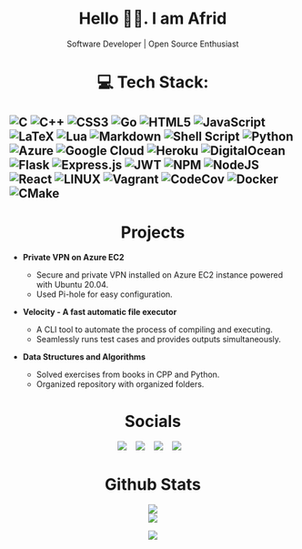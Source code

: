 <h1 align="center">Hello 👋🏻. I am Afrid</h1>

<p align="center">Software Developer | Open Source Enthusiast</p>

<h1 align="center"> 💻 Tech Stack: </h1>

## ![C](https://img.shields.io/badge/c-%2300599C.svg?style=for-the-badge&logo=c&logoColor=white) ![C++](https://img.shields.io/badge/c++-%2300599C.svg?style=for-the-badge&logo=c%2B%2B&logoColor=white) ![CSS3](https://img.shields.io/badge/css3-%231572B6.svg?style=for-the-badge&logo=css3&logoColor=white) ![Go](https://img.shields.io/badge/go-%2300ADD8.svg?style=for-the-badge&logo=go&logoColor=white) ![HTML5](https://img.shields.io/badge/html5-%23E34F26.svg?style=for-the-badge&logo=html5&logoColor=white) ![JavaScript](https://img.shields.io/badge/javascript-%23323330.svg?style=for-the-badge&logo=javascript&logoColor=%23F7DF1E) ![LaTeX](https://img.shields.io/badge/latex-%23008080.svg?style=for-the-badge&logo=latex&logoColor=white) ![Lua](https://img.shields.io/badge/lua-%232C2D72.svg?style=for-the-badge&logo=lua&logoColor=white) ![Markdown](https://img.shields.io/badge/markdown-%23000000.svg?style=for-the-badge&logo=markdown&logoColor=white) ![Shell Script](https://img.shields.io/badge/shell_script-%23121011.svg?style=for-the-badge&logo=gnu-bash&logoColor=white) ![Python](https://img.shields.io/badge/python-3670A0?style=for-the-badge&logo=python&logoColor=ffdd54) ![Azure](https://img.shields.io/badge/azure-%230072C6.svg?style=for-the-badge&logo=azure-devops&logoColor=white) ![Google Cloud](https://img.shields.io/badge/Google%20Cloud-%234285F4.svg?style=for-the-badge&logo=google-cloud&logoColor=white) ![Heroku](https://img.shields.io/badge/heroku-%23430098.svg?style=for-the-badge&logo=heroku&logoColor=white) ![DigitalOcean](https://img.shields.io/badge/DigitalOcean-%230167ff.svg?style=for-the-badge&logo=digitalOcean&logoColor=white) ![Flask](https://img.shields.io/badge/flask-%23000.svg?style=for-the-badge&logo=flask&logoColor=white) ![Express.js](https://img.shields.io/badge/express.js-%23404d59.svg?style=for-the-badge&logo=express&logoColor=%2361DAFB) ![JWT](https://img.shields.io/badge/JWT-black?style=for-the-badge&logo=JSON%20web%20tokens) ![NPM](https://img.shields.io/badge/NPM-%23000000.svg?style=for-the-badge&logo=npm&logoColor=white) ![NodeJS](https://img.shields.io/badge/node.js-6DA55F?style=for-the-badge&logo=node.js&logoColor=white) ![React](https://img.shields.io/badge/react-%2320232a.svg?style=for-the-badge&logo=react&logoColor=%2361DAFB) ![LINUX](https://img.shields.io/badge/Linux-FCC624?style=for-the-badge&logo=linux&logoColor=black) ![Vagrant](https://img.shields.io/badge/vagrant-%231563FF.svg?style=for-the-badge&logo=vagrant&logoColor=white) ![CodeCov](https://img.shields.io/badge/codecov-%23ff0077.svg?style=for-the-badge&logo=codecov&logoColor=white) ![Docker](https://img.shields.io/badge/docker-%230db7ed.svg?style=for-the-badge&logo=docker&logoColor=white) ![CMake](https://img.shields.io/badge/CMake-%23008FBA.svg?style=for-the-badge&logo=cmake&logoColor=white)

<h1 align="center"> Projects </h1>

- **Private VPN on Azure EC2**

  - Secure and private VPN installed on Azure EC2 instance powered with Ubuntu 20.04.
  - Used Pi-hole for easy configuration.

- **Velocity - A fast automatic file executor**

  - A CLI tool to automate the process of compiling and executing.
  - Seamlessly runs test cases and provides outputs simultaneously.

- **Data Structures and Algorithms**
  - Solved exercises from books in CPP and Python.
  - Organized repository with organized folders.

<h1 align="center"> Socials </h1>

<p align="center">
<a target="_blank"href="https://github.com/afrid18"><img src="https://img.shields.io/badge/github-%23121011.svg?style=for-the-badge&logo=github&logoColor=white"/></a>&nbsp;&nbsp;&nbsp;
<a target="_blank"href="https://twitter.com/afrid1808"><img src="https://img.shields.io/badge/Twitter-%231DA1F2.svg?style=for-the-badge&logo=Twitter&logoColor=white"/></a>&nbsp;&nbsp;&nbsp;
<a target="_blank"href="https://www.linkedin.com/in/afridhussain/"><img src="https://img.shields.io/badge/linkedin-%230077B5.svg?style=for-the-badge&logo=linkedin&logoColor=white"/></a>&nbsp;&nbsp;&nbsp;
<a target="_blank"href="https://afridhussain.tech/"><img src="https://img.shields.io/badge/Portfolio-%23000000.svg?style=for-the-badge&logo=firefox&logoColor=#FF7139"/></a>&nbsp;&nbsp;&nbsp;
</p>

<h1 align="center"> Github Stats </h1>

<p align="center">
<img src="https://github-readme-streak-stats.herokuapp.com/?user=afrid18">
<br>
<img src="https://github-readme-stats.vercel.app/api/top-langs/?username=afrid18&layout=compact"/>
</p>

<p align="center">
<img src="https://visitcount.itsvg.in/api?id=afrid18&icon=0&color=0"/>
</p>
